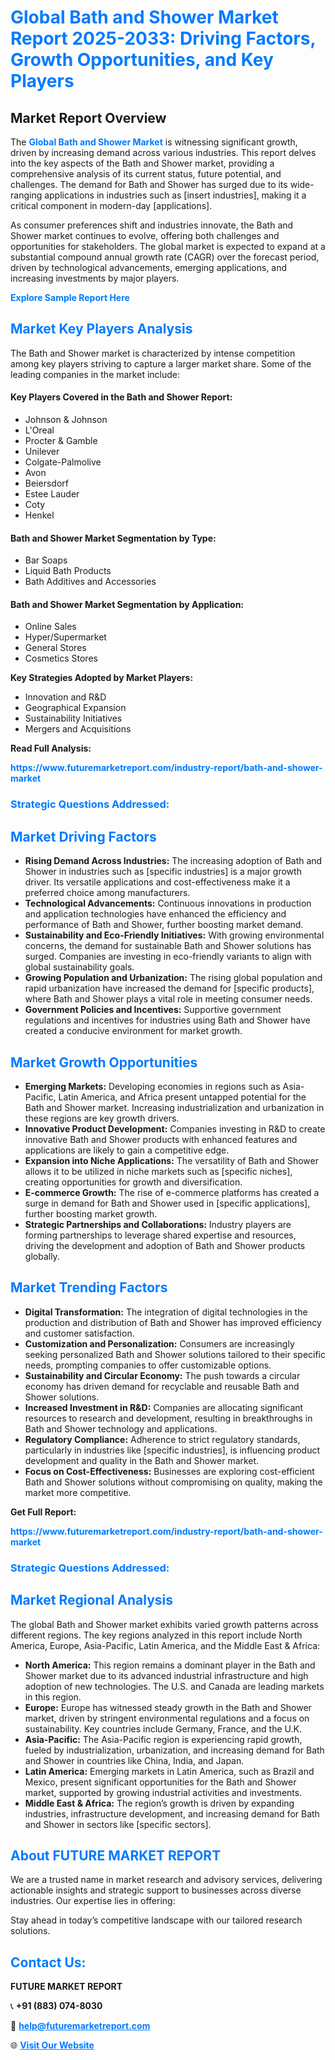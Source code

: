 <h1 style="color: #007BFF;">Global Bath and Shower Market Report 2025-2033: Driving Factors, Growth Opportunities, and Key Players</h1>

<section id="overview">
<h2>Market Report Overview</h2>
<p>The <a href="https://www.futuremarketreport.com/industry-report/bath-and-shower-market" style="color: #007BFF; text-decoration: none;"><strong>Global Bath and Shower Market</strong></a> is witnessing significant growth, driven by increasing demand across various industries. This report delves into the key aspects of the Bath and Shower market, providing a comprehensive analysis of its current status, future potential, and challenges. The demand for Bath and Shower has surged due to its wide-ranging applications in industries such as [insert industries], making it a critical component in modern-day [applications].</p>
<p>As consumer preferences shift and industries innovate, the Bath and Shower market continues to evolve, offering both challenges and opportunities for stakeholders. The global market is expected to expand at a substantial compound annual growth rate (CAGR) over the forecast period, driven by technological advancements, emerging applications, and increasing investments by major players.</p>
</section>

<section id="overview">
<p><a href="https://www.futuremarketreport.com/request-sample/reportId=107148" style="color: #007BFF; text-decoration: none;"><strong>Explore Sample Report Here</strong></a></p>
</section>

<section id="key-players">
<h2 style="color: #007BFF;">Market Key Players Analysis</h2>
<p>The Bath and Shower market is characterized by intense competition among key players striving to capture a larger market share. Some of the leading companies in the market include:</p>
<h4>Key Players Covered in the Bath and Shower Report:</h4>
<ul><li>Johnson &amp; Johnson</li><li>L&#039;Oreal</li><li>Procter &amp; Gamble</li><li>Unilever</li><li>Colgate-Palmolive</li><li>Avon</li><li>Beiersdorf</li><li>Estee Lauder</li><li>Coty</li><li>Henkel</li></ul>
<h4>Bath and Shower Market Segmentation by Type:</h4>
<ul><li>Bar Soaps</li><li>Liquid Bath Products</li><li>Bath Additives and Accessories</li></ul>

<h4>Bath and Shower Market Segmentation by Application:</h4>
<ul><li>Online Sales</li><li>Hyper/Supermarket</li><li>General Stores</li><li>Cosmetics Stores</li></ul>
<p><strong>Key Strategies Adopted by Market Players:</strong></p>
<ul>
<li>Innovation and R&D</li>
<li>Geographical Expansion</li>
<li>Sustainability Initiatives</li>
<li>Mergers and Acquisitions</li>
</ul>
</section>

<section>
<p><strong>Read Full Analysis: </strong></p><a href="https://www.futuremarketreport.com/industry-report/bath-and-shower-market" style="color: #007BFF; text-decoration: none;"><strong>https://www.futuremarketreport.com/industry-report/bath-and-shower-market</strong></a>
<h3 style="color: #007BFF;">Strategic Questions Addressed:</h3>
</section>

<section id="driving-factors">
<h2 style="color: #007BFF;">Market Driving Factors</h2>
<ul>
<li><strong>Rising Demand Across Industries:</strong> The increasing adoption of Bath and Shower in industries such as [specific industries] is a major growth driver. Its versatile applications and cost-effectiveness make it a preferred choice among manufacturers.</li>
<li><strong>Technological Advancements:</strong> Continuous innovations in production and application technologies have enhanced the efficiency and performance of Bath and Shower, further boosting market demand.</li>
<li><strong>Sustainability and Eco-Friendly Initiatives:</strong> With growing environmental concerns, the demand for sustainable Bath and Shower solutions has surged. Companies are investing in eco-friendly variants to align with global sustainability goals.</li>
<li><strong>Growing Population and Urbanization:</strong> The rising global population and rapid urbanization have increased the demand for [specific products], where Bath and Shower plays a vital role in meeting consumer needs.</li>
<li><strong>Government Policies and Incentives:</strong> Supportive government regulations and incentives for industries using Bath and Shower have created a conducive environment for market growth.</li>
</ul>
</section>

<section id="growth-opportunities">
<h2 style="color: #007BFF;">Market Growth Opportunities</h2>
<ul>
<li><strong>Emerging Markets:</strong> Developing economies in regions such as Asia-Pacific, Latin America, and Africa present untapped potential for the Bath and Shower market. Increasing industrialization and urbanization in these regions are key growth drivers.</li>
<li><strong>Innovative Product Development:</strong> Companies investing in R&D to create innovative Bath and Shower products with enhanced features and applications are likely to gain a competitive edge.</li>
<li><strong>Expansion into Niche Applications:</strong> The versatility of Bath and Shower allows it to be utilized in niche markets such as [specific niches], creating opportunities for growth and diversification.</li>
<li><strong>E-commerce Growth:</strong> The rise of e-commerce platforms has created a surge in demand for Bath and Shower used in [specific applications], further boosting market growth.</li>
<li><strong>Strategic Partnerships and Collaborations:</strong> Industry players are forming partnerships to leverage shared expertise and resources, driving the development and adoption of Bath and Shower products globally.</li>
</ul>
</section>

<section id="trending-factors">
<h2 style="color: #007BFF;">Market Trending Factors</h2>
<ul>
<li><strong>Digital Transformation:</strong> The integration of digital technologies in the production and distribution of Bath and Shower has improved efficiency and customer satisfaction.</li>
<li><strong>Customization and Personalization:</strong> Consumers are increasingly seeking personalized Bath and Shower solutions tailored to their specific needs, prompting companies to offer customizable options.</li>
<li><strong>Sustainability and Circular Economy:</strong> The push towards a circular economy has driven demand for recyclable and reusable Bath and Shower solutions.</li>
<li><strong>Increased Investment in R&D:</strong> Companies are allocating significant resources to research and development, resulting in breakthroughs in Bath and Shower technology and applications.</li>
<li><strong>Regulatory Compliance:</strong> Adherence to strict regulatory standards, particularly in industries like [specific industries], is influencing product development and quality in the Bath and Shower market.</li>
<li><strong>Focus on Cost-Effectiveness:</strong> Businesses are exploring cost-efficient Bath and Shower solutions without compromising on quality, making the market more competitive.</li>
</ul>
</section>

<section>
<p><strong>Get Full Report: </strong></p><a href="https://www.futuremarketreport.com/industry-report/bath-and-shower-market" style="color: #007BFF; text-decoration: none;"><strong>https://www.futuremarketreport.com/industry-report/bath-and-shower-market</strong></a>
<h3 style="color: #007BFF;">Strategic Questions Addressed:</h3>
</section>


<section id="regional-analysis">
<h2 style="color: #007BFF;">Market Regional Analysis</h2>
<p>The global Bath and Shower market exhibits varied growth patterns across different regions. The key regions analyzed in this report include North America, Europe, Asia-Pacific, Latin America, and the Middle East & Africa:</p>
<ul>
<li><strong>North America:</strong> This region remains a dominant player in the Bath and Shower market due to its advanced industrial infrastructure and high adoption of new technologies. The U.S. and Canada are leading markets in this region.</li>
<li><strong>Europe:</strong> Europe has witnessed steady growth in the Bath and Shower market, driven by stringent environmental regulations and a focus on sustainability. Key countries include Germany, France, and the U.K.</li>
<li><strong>Asia-Pacific:</strong> The Asia-Pacific region is experiencing rapid growth, fueled by industrialization, urbanization, and increasing demand for Bath and Shower in countries like China, India, and Japan.</li>
<li><strong>Latin America:</strong> Emerging markets in Latin America, such as Brazil and Mexico, present significant opportunities for the Bath and Shower market, supported by growing industrial activities and investments.</li>
<li><strong>Middle East & Africa:</strong> The region’s growth is driven by expanding industries, infrastructure development, and increasing demand for Bath and Shower in sectors like [specific sectors].</li>
</ul>
</section>

<footer>
<h2 style="color: #007BFF;">About FUTURE MARKET REPORT</h2>
<p>We are a trusted name in market research and advisory services, delivering actionable insights and strategic support to businesses across diverse industries. Our expertise lies in offering:</p>

<p>Stay ahead in today’s competitive landscape with our tailored research solutions.</p>

<h2 style="color: #007BFF;">Contact Us:</h2>
<p><strong>FUTURE MARKET REPORT</strong></p>
<p>📞 <strong>+91 (883) 074-8030</strong></p>
<p>📧 <strong><a href="mailto:help@futuremarketreport.com" style="color: #007BFF;">help@futuremarketreport.com</a></strong></p>
<p>🌐 <strong><a href="https://www.futuremarketreport.com/" style="color: #007BFF;">Visit Our Website</a></strong></p>
</footer>